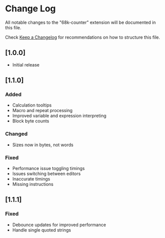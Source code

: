 # Change Log

All notable changes to the "68k-counter" extension will be documented in this file.

Check [Keep a Changelog](http://keepachangelog.com/) for recommendations on how to structure this file.

## [1.0.0]

- Initial release

## [1.1.0]

### Added

- Calculation tooltips
- Macro and repeat processing
- Improved variable and expression interpreting
- Block byte counts

### Changed

- Sizes now in bytes, not words

### Fixed

- Performance issue toggling timings
- Issues switching between editors
- Inaccurate timings
- Missing instructions

## [1.1.1]

### Fixed

- Debounce updates for improved performance
- Handle single quoted strings

